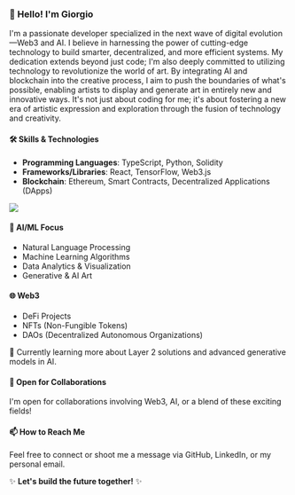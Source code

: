 ### 👋 Hello! I'm Giorgio

I'm a passionate developer specialized in the next wave of digital evolution—Web3 and AI. I believe in harnessing the power of cutting-edge technology to build smarter, decentralized, and more efficient systems. My dedication extends beyond just code; I'm also deeply committed to utilizing technology to revolutionize the world of art. By integrating AI and blockchain into the creative process, I aim to push the boundaries of what's possible, enabling artists to display and generate art in entirely new and innovative ways. It's not just about coding for me; it's about fostering a new era of artistic expression and exploration through the fusion of technology and creativity.

#### 🛠 Skills & Technologies
- **Programming Languages**: TypeScript, Python, Solidity
- **Frameworks/Libraries**: React, TensorFlow, Web3.js
- **Blockchain**: Ethereum, Smart Contracts, Decentralized Applications (DApps)

 <img src="https://github-readme-stats.vercel.app/api/top-langs?username=giorgio-villani&layout=compact"/>

#### 🤖 AI/ML Focus
- Natural Language Processing
- Machine Learning Algorithms
- Data Analytics & Visualization
- Generative & AI Art

#### 🌐 Web3
- DeFi Projects
- NFTs (Non-Fungible Tokens)
- DAOs (Decentralized Autonomous Organizations)

🌱 Currently learning more about Layer 2 solutions and advanced generative models in AI.

#### 🤝 Open for Collaborations
I'm open for collaborations involving Web3, AI, or a blend of these exciting fields!

#### 📫 How to Reach Me
Feel free to connect or shoot me a message via GitHub, LinkedIn, or my personal email.

✨ **Let's build the future together!** ✨

<!--
#### 💼 Professional History
For my professional history, please visit my [LinkedIn profile](#).
--!>
